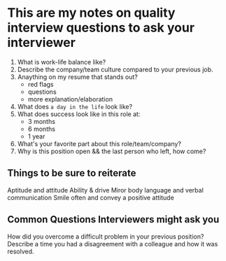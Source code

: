 # This are my notes on quality interview questions to ask your interviewer

1.  What is work-life balance like?
2.  Describe the company/team culture compared to your previous job.
3.  Anaything on my resume that stands out?
    - red flags
    - questions
    - more explanation/elaboration
4.  What does `a day in the life` look like?
5.  What does success look like in this role at:
    - 3 months
    - 6 months
    - 1 year
6.  What's your favorite part about this role/team/company?
7.  Why is this position open && the last person who left, how come?

## Things to be sure to reiterate
Aptitude and attitude
Ability & drive
Miror body language and verbal communication
Smile often and convey a positive attitude

## Common Questions Interviewers might ask you
How did you overcome a difficult problem in your previous position?
Describe a time you had a disagreement with a colleague and how it was resolved.